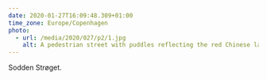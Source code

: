 ```yaml
---
date: 2020-01-27T16:09:48.309+01:00
time_zone: Europe/Copenhagen
photo:
  - url: /media/2020/027/p2/1.jpg
    alt: A pedestrian street with puddles reflecting the red Chinese lanterns hung overhead.
---
```


Sodden Strøget.
